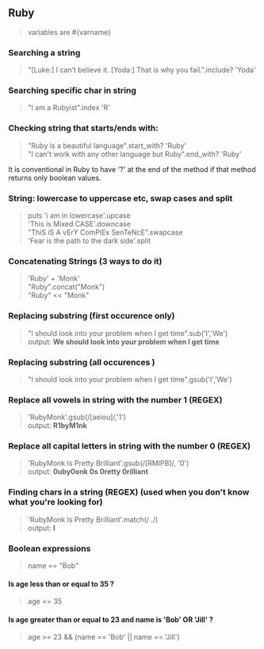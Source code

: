 ## Ruby

> variables are #{varname}  

### Searching a string
> "[Luke:] I can’t believe it. [Yoda:] That is why you fail.".include? 'Yoda'

### Searching specific char in string
> "I am a Rubyist".index 'R'

### Checking string that starts/ends with:
> "Ruby is a beautiful language".start_with? 'Ruby'  
> "I can't work with any other language but Ruby".end_with? 'Ruby'  

It is conventional in Ruby to have '?' at the end of the method if that method returns only boolean values.

### String: lowercase to uppercase etc, swap cases and split
> puts 'i am in lowercase'.upcase  
> 'This is Mixed CASE'.downcase  
> "ThiS iS A vErY ComPlEx SenTeNcE".swapcase  
> 'Fear is the path to the dark side'.split

### Concatenating Strings (3 ways to do it)
> 'Ruby' + 'Monk'  
> "Ruby".concat("Monk")  
> "Ruby" << "Monk"  

### Replacing substring (first occurence only)
> "I should look into your problem when I get time".sub('I','We')  
> output: **We should look into your problem when I get time**

### Replacing substring (all occurences )
> "I should look into your problem when I get time".gsub('I','We')

### Replace all vowels in string with the number 1 (REGEX)
> 'RubyMonk'.gsub(/[aeiou]/,'1')  
> output: **R1byM1nk**


### Replace all capital letters in string with the number 0 (REGEX)
> 'RubyMonk Is Pretty Brilliant'.gsub(/[RMIPB]/, '0')  
> output: **0uby0onk 0s 0retty 0rilliant**

### Finding chars in a string (REGEX) (used when you don't know what you're looking for)
> 'RubyMonk Is Pretty Brilliant'.match(/ ./)  
> output:  **I**

### Boolean expressions
> name == "Bob"  

#### Is age less than or equal to 35 ?
> age <= 35  

#### Is age greater than or equal to 23 and name is 'Bob' OR 'Jill' ?
> age >= 23 && (name == 'Bob' || name == 'Jill')
